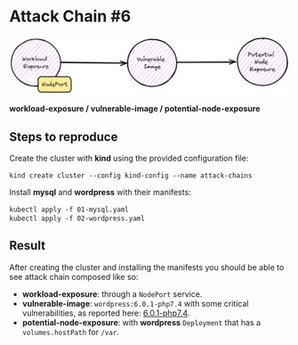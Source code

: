 # Attack Chain #6

![attack-chain-6](./ac6.png)

**workload-exposure / vulnerable-image / potential-node-exposure**

## Steps to reproduce

Create the cluster with **kind** using the provided configuration file:

```shell
kind create cluster --config kind-config --name attack-chains
```

Install **mysql** and **wordpress** with their manifests:

```shell
kubectl apply -f 01-mysql.yaml
kubectl apply -f 02-wordpress.yaml
```

## Result

After creating the cluster and installing the manifests you should be able to see attack chain composed like so:

* **workload-exposure**: through a `NodePort` service.
* **vulnerable-image**: `wordpress:6.0.1-php7.4` with some critical vulnerabilities, as reported here: [6.0.1-php7.4](https://hub.docker.com/layers/library/wordpress/6.0.1-php7.4/images/sha256-93802164c4fc8e21ef1f48f6ac96e76924aa535d26e1ca67dece41a8b223ca0b?context=explore).
* **potential-node-exposure**: with **wordpress** `Deployment` that has a `volumes.hostPath` for `/var`.


